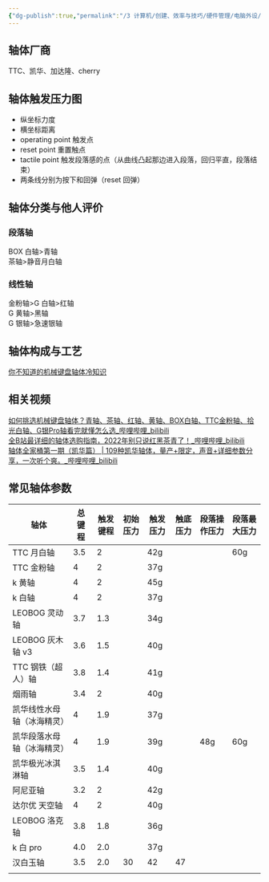 ```yaml
---
{"dg-publish":true,"permalink":"/3 计算机/创建、效率与技巧/硬件管理/电脑外设/键盘/机械键盘轴体/","title":"机械键盘轴体"}
---
```



## 轴体厂商
TTC、凯华、加达隆、cherry
## 轴体触发压力图
- 纵坐标力度
- 横坐标距离
- operating point 触发点
- reset point 重置触点
- tactile point 触发段落感的点（从曲线凸起那边进入段落，回归平直，段落结束）
- 两条线分别为按下和回弹（reset 回弹）
## 轴体分类与他人评价
### 段落轴
BOX 白轴>青轴  
茶轴>静音月白轴
### 线性轴
金粉轴>G 白轴>红轴  
G 黄轴>黑轴  
G 银轴>急速银轴
## 轴体构成与工艺
[你不知道的机械键盘轴体冷知识](https://baijiahao.baidu.com/s?id=1771109235974768482&wfr=spider&for=pc&searchword=%E9%94%AE%E7%9B%98%E8%BD%B4%E4%BD%93%E8%A7%A6%E7%82%B9%E9%95%80%E9%87%91)
## 相关视频
[如何挑选机械键盘轴体？青轴、茶轴、红轴、黄轴、BOX白轴、TTC金粉轴、拾光白轴、G银Pro轴看完就懂怎么选\_哔哩哔哩\_bilibili](https://www.bilibili.com/video/BV1hZ4y1X7KH/?buvid=XY630CE669F34078F341989B1EE06E60B0127&is_story_h5=false&mid=g8UDjEqHIS5oCexxb9oAEQ%3D%3D&p=1&plat_id=116&share_from=ugc&share_medium=android&share_plat=android&share_session_id=744f0f71-c536-4bfb-b0a5-4370c81f9481&share_source=COPY&share_tag=s_i&timestamp=1689403783&unique_k=f4s0fED&up_id=25592156&vd_source=20cb3e7c6ad3d64f0eb2d763ff005080)  
[全B站最详细的轴体选购指南，2022年别只说红黑茶青了！\_哔哩哔哩\_bilibili](https://www.bilibili.com/video/BV1BZ4y1d72S/?buvid=XY630CE669F34078F341989B1EE06E60B0127&is_story_h5=false&mid=g8UDjEqHIS5oCexxb9oAEQ%3D%3D&p=1&plat_id=116&share_from=ugc&share_medium=android&share_plat=android&share_session_id=c962537b-a536-46ae-b664-88b3695ce281&share_source=COPY&share_tag=s_i&timestamp=1689404075&unique_k=dPH9dUG&up_id=37390043&vd_source=20cb3e7c6ad3d64f0eb2d763ff005080)  
[轴体全家桶第一期（凯华篇） | 109种凯华轴体，量产+限定，声音+详细参数分享，一次听个爽。\_哔哩哔哩\_bilibili](https://www.bilibili.com/video/BV15s4y1J7mT/?buvid=XY630CE669F34078F341989B1EE06E60B0127&is_story_h5=false&mid=g8UDjEqHIS5oCexxb9oAEQ%3D%3D&p=1&plat_id=116&share_from=ugc&share_medium=android&share_plat=android&share_session_id=9f51862a-8502-43c1-a945-f1adff1f7539&share_source=COPY&share_tag=s_i&timestamp=1689993854&unique_k=e0DvJ0g&up_id=324412345&vd_source=20cb3e7c6ad3d64f0eb2d763ff005080)

## 常见轴体参数

| 轴体                       | 总键程 | 触发键程 | 初始压力 | 触发压力 | 触底压力 | 段落操作压力 | 段落最大压力 |
| -------------------------- | ------ | -------- | -------- | -------- | -------- | ------------ | ------------ |
| TTC 月白轴                 | 3.5    | 2        |          | 42g      |          |              | 60g          |
| TTC 金粉轴                 | 4      | 2        |          | 37g      |          |              |              |
| k 黄轴                     | 4      | 2        |          | 45g      |          |              |              |
| k 白轴                     | 4      | 2        |          | 37g      |          |              |              |
| LEOBOG 灵动轴              | 3.7    | 1.3      |          | 34g      |          |              |              |
| LEOBOG 灰木轴 v3           | 3.6    | 1.5      |          | 40g      |          |              |              |
| TTC 钢铁（超人）轴         | 3.8    | 1.4      |          | 41g      |          |              |              |
| 烟雨轴                     | 3.4    | 2        |          | 40g      |          |              |              |
| 凯华线性水母轴（冰海精灵） | 4      | 1.9      |          | 37g      |          |              |              |
| 凯华段落水母轴（冰海精灵） | 4      | 1.9      |          | 39g      |          | 48g          | 60g          |
| 凯华极光冰淇淋轴           | 3.5    | 1.4      |          | 40g      |          |              |              |
| 阿尼亚轴                   | 3.2    | 2        |          | 42g      |          |              |              |
| 达尔优 天空轴              | 4      | 2        |          | 40g      |          |              |              |
| LEOBOG 洛克轴              | 3.8    | 1.8      |          | 36g      |          |              |              |
| k 白 pro                   | 4.0    | 2.0      |          | 37g      |          |              |              |
| 汉白玉轴                   | 3.5    | 2.0      | 30       | 42       | 47       |              |              |
|                            |        |          |          |          |          |              |              |